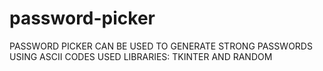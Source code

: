 # password-picker
PASSWORD PICKER  CAN BE USED TO GENERATE STRONG PASSWORDS USING ASCII CODES
USED LIBRARIES: TKINTER AND RANDOM
